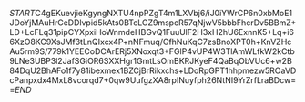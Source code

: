 $START$C4gEKuevjieKgyngNXTU4npPZgT4m1LXVbj6/iJ0iYWrCP6n0xbMoE1JDoYjMAuHrCeDDlvpid5kAts0BTcLGZ9mspcR57qNjwV5bbbFhcrDv5BBmZ+LD+LcFLq31pipCYXpxiHoWnmdeHBGvQ1FuuUlF2H3xH2hU6ExnnK5+Lq+i66XzO8KC9XsJMf3tLnQIxcx4P+nNFmuq/GfhNuKqC7zsBnoXPT0h+KnVZHcAu5rm9S/779k1YEECoDCArERj5XNoxqt3+FGlP4vUP4W3TlAmWLfkW2kCtb9LNe3UBP3l2JafSGiOR6SXXHgr1GmtLsOmBKRJKyeF4QaBqObVUc6+w2B84DqU2BhAFo1f7y81ibexmex1BZCjBrRikxchs+LDoRpGPT1hhpmezw5ROaVDcPanpxdx4MxL8vcorqd7+0qw9UufgzXA8rpINuyfph26NtNI9YrZrfLraBDcw==$END$